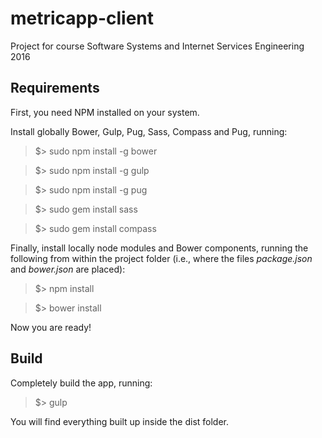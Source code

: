 # metricapp-client
Project for course Software Systems and Internet Services Engineering 2016

## Requirements
First, you need NPM installed on your system.

Install globally Bower, Gulp, Pug, Sass, Compass and Pug, running:

>$> sudo npm install -g bower

>$> sudo npm install -g gulp

>$> sudo npm install -g pug

>$> sudo gem install sass

>$> sudo gem install compass

Finally, install locally node modules and Bower components, running the following from within the project folder (i.e., where the files *package.json* and *bower.json* are placed):

>$> npm install

>$> bower install

Now you are ready!

## Build
Completely build the app, running:

>$> gulp

You will find everything built up inside the dist folder.
